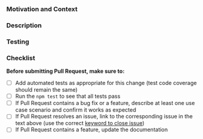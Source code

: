 <!--
Before submitting the PR, please make sure that all checklist boxes are checked. The checklist is intended as a quick reference, for complete details, please see our Contributor Guidelines:

http://cordova.apache.org/contribute/contribute_guidelines.html

Thank you!
-->

### Motivation and Context
<!-- 
Why is this change required? What problem does it solve?
If it fixes an open issue, please link to the issue here. 
-->



### Description
<!-- Describe your changes in detail. -->



### Testing
<!-- Describe in detail how you tested your changes. -->



### Checklist
<!-- Please check the boxes by putting an `x` in the `[ ]` like so: `[x]` -->

**Before submitting Pull Request, make sure to:**
- [ ] Add automated tests as appropriate for this change (test code coverage should remain the same)
- [ ] Run the `npm test` to see that all tests pass
- [ ] If Pull Request contains a bug fix or a feature, describe at least one use case scenario and confirm it works as expected
- [ ] If Pull Request resolves an issue, link to the corresponding issue in the text above (use the correct [keyword to close issue](https://help.github.com/articles/closing-issues-using-keywords/))
- [ ] If Pull Request contains a feature, update the documentation
